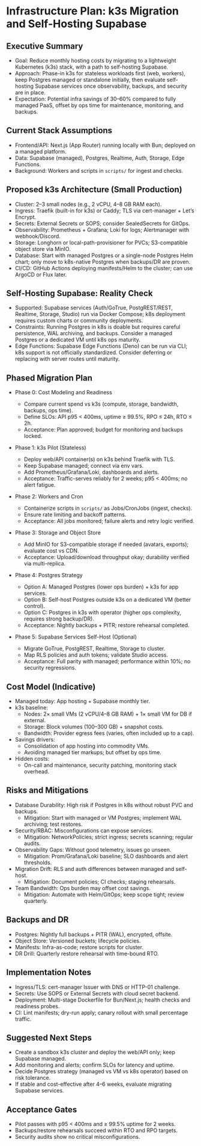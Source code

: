 # Infrastructure Plan: k3s Migration and Self-Hosting Supabase

## Executive Summary

- Goal: Reduce monthly hosting costs by migrating to a lightweight Kubernetes (k3s) stack, with a path to self-hosting Supabase.
- Approach: Phase-in k3s for stateless workloads first (web, workers), keep Postgres managed or standalone initially, then evaluate self-hosting Supabase services once observability, backups, and security are in place.
- Expectation: Potential infra savings of 30–60% compared to fully managed PaaS, offset by ops time for maintenance, monitoring, and backups.

## Current Stack Assumptions

- Frontend/API: Next.js (App Router) running locally with Bun; deployed on a managed platform.
- Data: Supabase (managed), Postgres, Realtime, Auth, Storage, Edge Functions.
- Background: Workers and scripts in `scripts/` for ingest and checks.

## Proposed k3s Architecture (Small Production)

- Cluster: 2–3 small nodes (e.g., 2 vCPU, 4–8 GB RAM each).
- Ingress: Traefik (built-in for k3s) or Caddy; TLS via cert-manager + Let’s Encrypt.
- Secrets: External Secrets or SOPS; consider SealedSecrets for GitOps.
- Observability: Prometheus + Grafana; Loki for logs; Alertmanager with webhook/Discord.
- Storage: Longhorn or local-path-provisioner for PVCs; S3-compatible object store via MinIO.
- Database: Start with managed Postgres or a single-node Postgres Helm chart; only move to k8s-native Postgres when backups/DR are proven.
- CI/CD: GitHub Actions deploying manifests/Helm to the cluster; can use ArgoCD or Flux later.

## Self-Hosting Supabase: Reality Check

- Supported: Supabase services (Auth/GoTrue, PostgREST/REST, Realtime, Storage, Studio) run via Docker Compose; k8s deployment requires custom charts or community deployments.
- Constraints: Running Postgres in k8s is doable but requires careful persistence, WAL archiving, and backups. Consider a managed Postgres or a dedicated VM until k8s ops maturity.
- Edge Functions: Supabase Edge Functions (Deno) can be run via CLI; k8s support is not officially standardized. Consider deferring or replacing with server routes until maturity.

## Phased Migration Plan

- Phase 0: Cost Modeling and Readiness
  - Compare current spend vs k3s (compute, storage, bandwidth, backups, ops time).
  - Define SLOs: API p95 < 400ms, uptime ≥ 99.5%, RPO ≤ 24h, RTO ≤ 2h.
  - Acceptance: Plan approved; budget for monitoring and backups locked.

- Phase 1: k3s Pilot (Stateless)
  - Deploy web/API container(s) on k3s behind Traefik with TLS.
  - Keep Supabase managed; connect via env vars.
  - Add Prometheus/Grafana/Loki, dashboards and alerts.
  - Acceptance: Traffic-serves reliably for 2 weeks; p95 < 400ms; no alert fatigue.

- Phase 2: Workers and Cron
  - Containerize scripts in `scripts/` as Jobs/CronJobs (ingest, checks).
  - Ensure rate limiting and backoff patterns.
  - Acceptance: All jobs monitored; failure alerts and retry logic verified.

- Phase 3: Storage and Object Store
  - Add MinIO for S3-compatible storage if needed (avatars, exports); evaluate cost vs CDN.
  - Acceptance: Upload/download throughput okay; durability verified via multi-replica.

- Phase 4: Postgres Strategy
  - Option A: Managed Postgres (lower ops burden) + k3s for app services.
  - Option B: Self-host Postgres outside k3s on a dedicated VM (better control).
  - Option C: Postgres in k3s with operator (higher ops complexity, requires strong backup/DR).
  - Acceptance: Nightly backups + PITR; restore rehearsal completed.

- Phase 5: Supabase Services Self-Host (Optional)
  - Migrate GoTrue, PostgREST, Realtime, Storage to cluster.
  - Map RLS policies and auth tokens; validate Studio access.
  - Acceptance: Full parity with managed; performance within 10%; no security regressions.

## Cost Model (Indicative)

- Managed today: App hosting + Supabase monthly tier.
- k3s baseline:
  - Nodes: 2× small VMs (2 vCPU/4–8 GB RAM) + 1× small VM for DB if external.
  - Storage: Block volumes (100–300 GB) + snapshot costs.
  - Bandwidth: Provider egress fees (varies, often included up to a cap).
- Savings drivers:
  - Consolidation of app hosting into commodity VMs.
  - Avoiding managed tier markups; but offset by ops time.
- Hidden costs:
  - On-call and maintenance, security patching, monitoring stack overhead.

## Risks and Mitigations

- Database Durability: High risk if Postgres in k8s without robust PVC and backups.
  - Mitigation: Start with managed or VM Postgres; implement WAL archiving; test restores.
- Security/RBAC: Misconfigurations can expose services.
  - Mitigation: NetworkPolicies; strict ingress; secrets scanning; regular audits.
- Observability Gaps: Without good telemetry, issues go unseen.
  - Mitigation: Prom/Grafana/Loki baseline; SLO dashboards and alert thresholds.
- Migration Drift: RLS and auth differences between managed and self-host.
  - Mitigation: Document policies; CI checks; staging rehearsals.
- Team Bandwidth: Ops burden may offset cost savings.
  - Mitigation: Automate with Helm/GitOps; keep scope tight; review quarterly.

## Backups and DR

- Postgres: Nightly full backups + PITR (WAL), encrypted, offsite.
- Object Store: Versioned buckets; lifecycle policies.
- Manifests: Infra-as-code; restore scripts for cluster.
- DR Drill: Quarterly restore rehearsal with time-bound RTO.

## Implementation Notes

- Ingress/TLS: cert-manager Issuer with DNS or HTTP-01 challenge.
- Secrets: Use SOPS or External Secrets with cloud secret backend.
- Deployment: Multi-stage Dockerfile for Bun/Next.js; health checks and readiness probes.
- CI: Lint manifests; dry-run apply; canary rollout with small percentage traffic.

## Suggested Next Steps

- Create a sandbox k3s cluster and deploy the web/API only; keep Supabase managed.
- Add monitoring and alerts; confirm SLOs for latency and uptime.
- Decide Postgres strategy (managed vs VM vs k8s operator) based on risk tolerance.
- If stable and cost-effective after 4–6 weeks, evaluate migrating Supabase services.

## Acceptance Gates

- Pilot passes with p95 < 400ms and ≥ 99.5% uptime for 2 weeks.
- Backups/restore rehearsals succeed within RTO and RPO targets.
- Security audits show no critical misconfigurations.
